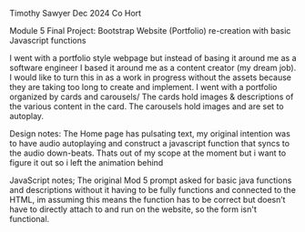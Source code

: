 Timothy Sawyer Dec 2024 Co Hort 

Module 5 Final Project: Bootstrap Website (Portfolio) re-creation with basic Javascript functions 

I went with a portfolio style webpage but instead of basing it around me as a software engineer I based it around me as a content creator (my dream job). I would like to turn this in as a work in progress without the assets because they are taking too long to create and implement. I went with a portfolio organized by cards and carousels/ The cards hold images & descriptions of the various content in the card. The carousels hold images and are set to autoplay. 

Design notes:
The Home page has pulsating text, my original intention was to have audio autoplaying and construct a javascript function that syncs to the audio down-beats. Thats out of my scope at the moment but i want to figure it out so i left the animation behind
 
JavaScript notes;
The original Mod 5 prompt asked for basic java functions and descriptions without it having to be fully functions and connected to the HTML, im assuming this means the function has to be correct but doesn’t have to directly attach to and run on the website, so the form isn't functional.
